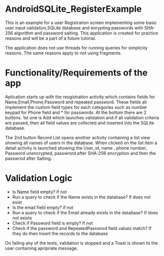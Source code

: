 # AndroidSQLite_RegisterExample
This is an example for a user Registration screen implementing some basic user input validation,SQLite database and enrypting passwords with
SHA-256 algorithm and password salting. This application is created for practice reasons and will be a part of a future tutorial.

The application does not use threads for running queries for simplicity reasons. The same reasons apply to not using fragments.

# Functionality/Requirements of the app
Aplication starts up with the resgistration activity which contains fields for Name,Email,Phone,Password and repeated password. These fields
all implement the custom field types for each categories such as number keypad for Phone field and * for passwords. At the bottom there are 
2 buttons. 1st one is Add which launches validation and if all validation criteria are passed, then all field values are collected and 
inserted into the SQLite database. 

The 2nd button Record List opens another activity containing a list view showing all names of users in
the database. When clicked on the list item a detail activity is launched showing the User_id, name , phone number, Password unencrypted, passwrord after
SHA-256 encryption and then the passwrod after Salting.

# Validation Logic
- Is Name field empty? if not 
- Run a query to check if the Name exists in the database? If does not exist
- Is the email field empty? if not
- Run a query to check if the Email already exists in the database? If does not exists
- Check if Password field is empty? If not
- Check if the password and RepeatedPassword field values match? If they do then
Insert the records to the database

On failing any of the tests, validation is stopped and a Toast is shown to the user containing apripriate message.

